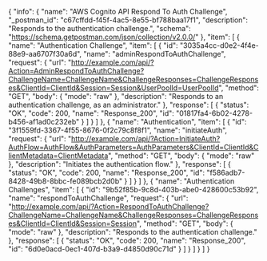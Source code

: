 {
  "info": {
    "name": "AWS Cognito API Respond To Auth Challenge",
    "_postman_id": "c67cffdd-f45f-4ac5-8e55-bf788baa17f1",
    "description": "Responds to the authentication challenge.",
    "schema": "https://schema.getpostman.com/json/collection/v2.0.0/"
  },
  "item": [
    {
      "name": "Authentication Challenge",
      "item": [
        {
          "id": "3035a4cc-d0e2-4f4e-88e9-aa6707f30a6d",
          "name": "adminRespondToAuthChallenge",
          "request": {
            "url": "http://example.com/api/?Action=AdminRespondToAuthChallenge?ChallengeName=ChallengeName&ChallengeResponses=ChallengeResponses&ClientId=ClientId&Session=Session&UserPoolId=UserPoolId",
            "method": "GET",
            "body": {
              "mode": "raw"
            },
            "description": "Responds to an authentication challenge, as an administrator."
          },
          "response": [
            {
              "status": "OK",
              "code": 200,
              "name": "Response_200",
              "id": "01817fa4-6b02-4278-b456-af1ad0c232eb"
            }
          ]
        }
      ]
    },
    {
      "name": "Authentication",
      "item": [
        {
          "id": "3f1559fd-3367-4f55-8676-0f2c79c8f8f1",
          "name": "initiateAuth",
          "request": {
            "url": "http://example.com/api/?Action=InitiateAuth?AuthFlow=AuthFlow&AuthParameters=AuthParameters&ClientId=ClientId&ClientMetadata=ClientMetadata",
            "method": "GET",
            "body": {
              "mode": "raw"
            },
            "description": "Initiates the authentication flow."
          },
          "response": [
            {
              "status": "OK",
              "code": 200,
              "name": "Response_200",
              "id": "f586adb7-8428-49b8-8bbc-fe089bcb2d0b"
            }
          ]
        }
      ]
    },
    {
      "name": "Authentication Challenges",
      "item": [
        {
          "id": "9b52f85b-9c8d-403b-abe0-428600c53b92",
          "name": "respondToAuthChallenge",
          "request": {
            "url": "http://example.com/api/?Action=RespondToAuthChallenge?ChallengeName=ChallengeName&ChallengeResponses=ChallengeResponses&ClientId=ClientId&Session=Session",
            "method": "GET",
            "body": {
              "mode": "raw"
            },
            "description": "Responds to the authentication challenge."
          },
          "response": [
            {
              "status": "OK",
              "code": 200,
              "name": "Response_200",
              "id": "6d0e0acd-0ec1-407d-b3a9-d4850d90c71d"
            }
          ]
        }
      ]
    }
  ]
}